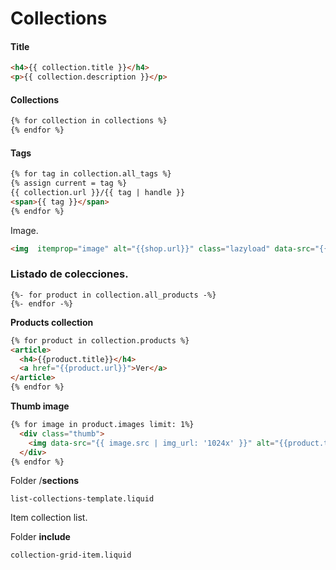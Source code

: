 # Collections
#### Title
```html
<h4>{{ collection.title }}</h4>
<p>{{ collection.description }}</p>
```

#### Collections
```html
{% for collection in collections %}
{% endfor %}
```

#### Tags
```html
{% for tag in collection.all_tags %}
{% assign current = tag %}
{{ collection.url }}/{{ tag | handle }}
<span>{{ tag }}</span>
{% endfor %}
```

Image.
```html
<img  itemprop="image" alt="{{shop.url}}" class="lazyload" data-src="{{ collection.image | img_url: '800x800' }}">
```
 
### Listado de colecciones.
```
{%- for product in collection.all_products -%}
{%- endfor -%}
```
**Products collection**
```html
{% for product in collection.products %}
<article>
  <h4>{{product.title}}</h4>
  <a href="{{product.url}}">Ver</a>
</article>
{% endfor %}
```

**Thumb image**
```html
{% for image in product.images limit: 1%}
  <div class="thumb">
    <img data-src="{{ image.src | img_url: '1024x' }}" alt="{{product.title}} : {{shop.name}}" class="lazyload">
  </div>
{% endfor %}
```

Folder /**sections**
```
list-collections-template.liquid
```

Item collection list.

Folder **include**
```
collection-grid-item.liquid
```

